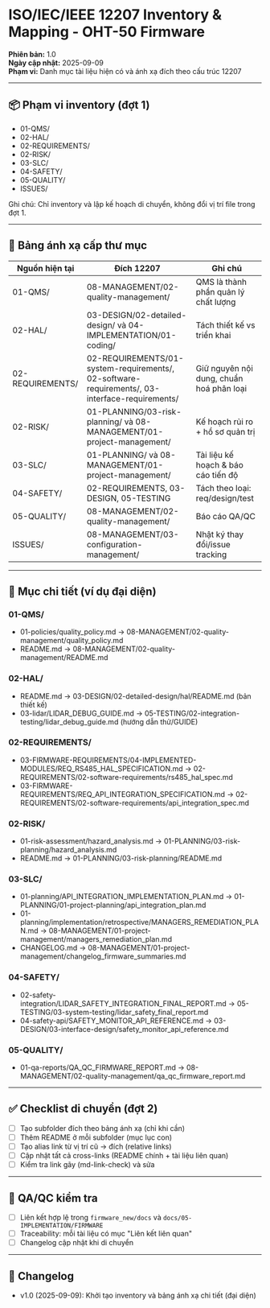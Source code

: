 # ISO/IEC/IEEE 12207 Inventory & Mapping - OHT-50 Firmware

**Phiên bản:** 1.0  
**Ngày cập nhật:** 2025-09-09  
**Phạm vi:** Danh mục tài liệu hiện có và ánh xạ đích theo cấu trúc 12207

---

## 📦 Phạm vi inventory (đợt 1)
- 01-QMS/
- 02-HAL/
- 02-REQUIREMENTS/
- 02-RISK/
- 03-SLC/
- 04-SAFETY/
- 05-QUALITY/
- ISSUES/

Ghi chú: Chỉ inventory và lập kế hoạch di chuyển, không đổi vị trí file trong đợt 1.

---

## 🔗 Bảng ánh xạ cấp thư mục
| Nguồn hiện tại | Đích 12207 | Ghi chú |
|---|---|---|
| 01-QMS/ | 08-MANAGEMENT/02-quality-management/ | QMS là thành phần quản lý chất lượng |
| 02-HAL/ | 03-DESIGN/02-detailed-design/ và 04-IMPLEMENTATION/01-coding/ | Tách thiết kế vs triển khai |
| 02-REQUIREMENTS/ | 02-REQUIREMENTS/01-system-requirements/, 02-software-requirements/, 03-interface-requirements/ | Giữ nguyên nội dung, chuẩn hoá phân loại |
| 02-RISK/ | 01-PLANNING/03-risk-planning/ và 08-MANAGEMENT/01-project-management/ | Kế hoạch rủi ro + hồ sơ quản trị |
| 03-SLC/ | 01-PLANNING/ và 08-MANAGEMENT/01-project-management/ | Tài liệu kế hoạch & báo cáo tiến độ |
| 04-SAFETY/ | 02-REQUIREMENTS, 03-DESIGN, 05-TESTING | Tách theo loại: req/design/test |
| 05-QUALITY/ | 08-MANAGEMENT/02-quality-management/ | Báo cáo QA/QC |
| ISSUES/ | 08-MANAGEMENT/03-configuration-management/ | Nhật ký thay đổi/issue tracking |

---

## 📄 Mục chi tiết (ví dụ đại diện)

### 01-QMS/
- 01-policies/quality_policy.md → 08-MANAGEMENT/02-quality-management/quality_policy.md
- README.md → 08-MANAGEMENT/02-quality-management/README.md

### 02-HAL/
- README.md → 03-DESIGN/02-detailed-design/hal/README.md (bản thiết kế)
- 03-lidar/LIDAR_DEBUG_GUIDE.md → 05-TESTING/02-integration-testing/lidar_debug_guide.md (hướng dẫn thử/GUIDE)

### 02-REQUIREMENTS/
- 03-FIRMWARE-REQUIREMENTS/04-IMPLEMENTED-MODULES/REQ_RS485_HAL_SPECIFICATION.md → 02-REQUIREMENTS/02-software-requirements/rs485_hal_spec.md
- 03-FIRMWARE-REQUIREMENTS/REQ_API_INTEGRATION_SPECIFICATION.md → 02-REQUIREMENTS/02-software-requirements/api_integration_spec.md

### 02-RISK/
- 01-risk-assessment/hazard_analysis.md → 01-PLANNING/03-risk-planning/hazard_analysis.md
- README.md → 01-PLANNING/03-risk-planning/README.md

### 03-SLC/
- 01-planning/API_INTEGRATION_IMPLEMENTATION_PLAN.md → 01-PLANNING/01-project-planning/api_integration_plan.md
- 01-planning/implementation/retrospective/MANAGERS_REMEDIATION_PLAN.md → 08-MANAGEMENT/01-project-management/managers_remediation_plan.md
- CHANGELOG.md → 08-MANAGEMENT/01-project-management/changelog_firmware_summaries.md

### 04-SAFETY/
- 02-safety-integration/LIDAR_SAFETY_INTEGRATION_FINAL_REPORT.md → 05-TESTING/03-system-testing/lidar_safety_final_report.md
- 04-safety-api/SAFETY_MONITOR_API_REFERENCE.md → 03-DESIGN/03-interface-design/safety_monitor_api_reference.md

### 05-QUALITY/
- 01-qa-reports/QA_QC_FIRMWARE_REPORT.md → 08-MANAGEMENT/02-quality-management/qa_qc_firmware_report.md

---

## ✅ Checklist di chuyển (đợt 2)
- [ ] Tạo subfolder đích theo bảng ánh xạ (chỉ khi cần)
- [ ] Thêm README ở mỗi subfolder (mục lục con)
- [ ] Tạo alias link từ vị trí cũ → đích (relative links)
- [ ] Cập nhật tất cả cross-links (README chính + tài liệu liên quan)
- [ ] Kiểm tra link gãy (md-link-check) và sửa

---

## 🧪 QA/QC kiểm tra
- [ ] Liên kết hợp lệ trong `firmware_new/docs` và `docs/05-IMPLEMENTATION/FIRMWARE`
- [ ] Traceability: mỗi tài liệu có mục "Liên kết liên quan"
- [ ] Changelog cập nhật khi di chuyển

---

## 📝 Changelog
- v1.0 (2025-09-09): Khởi tạo inventory và bảng ánh xạ chi tiết (đại diện)

